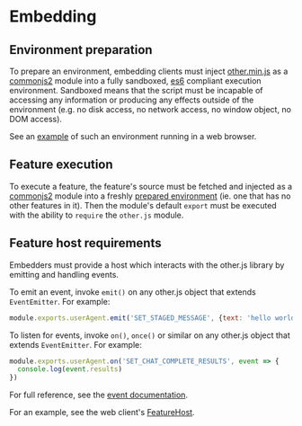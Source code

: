 # Embedding

## Environment preparation

To prepare an environment, embedding clients must inject [other.min.js](https://apps.other.chat/other.min.js) as a [commonjs2](http://requirejs.org/docs/commonjs.html) module into a fully sandboxed, [es6](http://es6-features.org/) compliant execution environment. Sandboxed means that the script must be incapable of accessing any information or producing any effects outside of the environment (e.g. no disk access, no network access, no window object, no DOM access).

See an [example](https://github.com/other-xyz/other-chat-web/blob/master/feature.html) of such an environment running in a web browser.

## Feature execution

To execute a feature, the feature's source must be fetched and injected as a [commonjs2](http://requirejs.org/docs/commonjs.html) module into a freshly [prepared environment](#environment-preparation) (ie. one that has no other features in it). Then the module's default `export` must be executed with the ability to `require` the `other.js` module.

## Feature host requirements

Embedders must provide a host which interacts with the other.js library by emitting and handling events.

To emit an event, invoke `emit()` on any other.js object that extends `EventEmitter`. For example:

```js
module.exports.userAgent.emit('SET_STAGED_MESSAGE', {text: 'hello world'})
```

To listen for events, invoke `on()`, `once()` or similar on any other.js object that extends `EventEmitter`. For example:

```js
module.exports.userAgent.on('SET_CHAT_COMPLETE_RESULTS', event => {
  console.log(event.results)
})
```

For full reference, see the [event documentation](file:///work/other.js/dist/docs/module-other.html).

For an example, see the web client's [FeatureHost](https://github.com/other-xyz/other-chat-web/blob/master/middleware/features.js).
